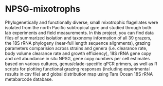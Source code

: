 # NPSG-mixotrophs
Phylogenetically and functionally diverse, small mixotrophic flagellates were isolated from the north Pacific subtropical gyre and studied through both lab experiments and field measurements.
In this project, you can find data files of summarized isolation and taxonomy information of all 39 grazers, the 18S rRNA phylogeny (near-full length sequence alignments), grazing parameters comparision across strains and genera (i.e. clearance rate, body volume clearance rate and growth efficiency), 18S rRNA gene copy and cell abundance in situ NPSG, gene copy numbers per cell estimates based on various cultures, genus/clade-specific qPCR primers, as well as R scripts for plotting functional grazing responses (including experimental results in csv file) and global distribution map using Tara Ocean 18S rRNA metabarcode database.
